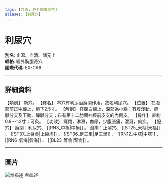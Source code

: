 ```yaml
---
tags: [穴道, 經外胸腹奇穴]
aliases: [利尿穴]
---
```


# 利尿穴

**別名**: 止瀉、血清、關元上  
**經絡**: 經外胸腹奇穴  
**國際代碼**: EX-CA6  

---

## 詳細資料
【類別】
新穴。
【釋名】
本穴有利尿治癃閉作用，故名利尿穴。
【位置】
在腹部前正中線上，臍下2.5寸。
【解剖】
在腹白線上，深部為小腸；有腹淺動、靜脈分支及下動、靜脈分支；布有第十二肋間神經前皮支的內側支。
【操作】
直刺0.8～1.2寸；可灸。
【功效】
癃閉，淋瀝，血尿，少腹脹痛，泄瀉，痢疾。
【配穴】
癃閉：利尿穴、 [[RN3_中極|中極]] 。
瀉痢：止瀉穴、 [[ST25_天樞|天樞]] 、 [[ST37_上巨虛|上巨虛]] 、 [[ST36_足三里|足三里]] 、 [[RN12_中脘|中脘]] 、 [[RN6_氣海|氣海]] 、 [[BL23_腎俞|腎俞]] 。

---

## 圖片
![無描述](https://yibian.hopto.org/pic/shu16/515.gif)
_無描述_

